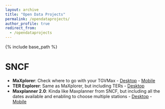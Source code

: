```yaml
---
layout: archive
title: "Open Data Projects"
permalink: /opendataprojects/
author_profile: true
redirect_from:
  - /opendataprojects
---
```


{% include base_path %}

# SNCF
* **MaXplorer**: Check where to go with your TGVMax - <a href="/maxplorer/desktop">Desktop</a> - <a href="/maxplorer/mobile">Mobile</a>
* **TER Explorer**: Same as MaXplorer, but including TERs - <a href="/ter_explorer/desktop">Desktop</a>
* **Maxplanner 2.0**: Kinda like Maxplanner from SNCF, but including all the dates available and enabling to choose multiple stations - <a href="/maxplanner_v2/desktop">Desktop</a> - <a href="/maxplanner_v2/mobile">Mobile</a>